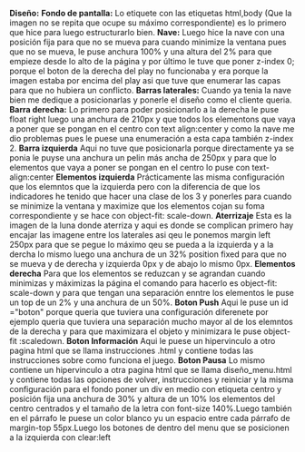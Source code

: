 **Diseño:**
**Fondo de pantalla:**
Lo etiquete con las etiquetas html,body (Que la imagen no se repita que ocupe su máximo correspondiente) es lo primero que hice para luego estructurarlo bien. 
**Nave:**
Luego hice la nave con una posición fija para que no se mueva para cuando minimize la ventana pues que no se mueva, le puse anchura 100% y una altura del 2% para que empieze desde lo alto de la página y por último le tuve que poner z-index 0; porque el boton de la derecha del play no funcionaba y era porque la imagen estaba por encima del play asi que tuve que enumerar las capas para que no hubiera un conflicto.
**Barras laterales:**
Cuando ya tenia la nave bien me dedique a posicionarlas y ponerle el diseño como el cliente queria.
**Barra derecha:**
Lo primero para poder posicionarlo a la derecha le puse float right  luego una anchura de 210px y que todos los elementons que vaya a poner que se pongan en el centro con text align:center y como la nave me dio problemas pues le puese una enumeración a esta capa también z-index 2.
**Barra izquierda**
Aqui no tuve que posicionarla porque directamente ya se ponia le puyse una anchura un pelin más ancha de 250px y para que lo elementos que vaya a poner se pongan en el centro lo puse con text-align:center
**Elementos izquierda**
Prácticamente las misma configuración que los elemntos que la izquierda pero con la diferencia de que los indicadores he tenido que hacer una clase de los 3 y ponerles para cuando se minimize la ventana y maximize que los elementos cojan su foma correspondiente y se hace con object-fit: scale-down.
**Aterrizaje**
Esta es la imagen de la luna donde aterriza y aqui es donde se complican primero hay encajar las imagene entre los laterales asi qeu le ponemos margin left 250px para que se pegue lo máximo qeu se pueda a la izquierda y a la dercha lo mismo  luego una anchura de un 32% position fixed para que no se mueva y de derecha y izquierda 0px y de abajo lo mismo 0px.
**Elementos derecha**
Para que los elementos se reduzcan y se agrandan cuando minimizas y máximizas la página el comando para hacerlo es object-fit: scale-down y para que tengan una separación enntre los elementos le puse un top de un 2% y una anchura de un 50%.
**Boton Push**
Aqui le puse un id ="boton" porque queria que tuviera una configuración diferenete por ejemplo queria que tuviera una separación mucho mayor al de los elemntos de la derecha y para que maximizara el objeto y minimizara le puse object-fit :scaledown.
**Boton Información**
Aqui le puese un hipervinculo a otro pagina html que se llama instrucciones .html y contiene todas las instrucciones sobre como funciona el juego.
**Boton Pausa**
Lo mismo contiene un hipervinculo a otra pagina html que se llama diseño_menu.html y contiene todas las opciones de volver, instrucciones y reiniciar y la misma configuración para el fondo poner un div en medio con etiqueta centro y posición fija una anchura de 30% y altura de un 10% los elementos del centro centrados y el tamaño de la letra con font-size 140%.Luego también en el párrafo le puese un color blanco yu un espacio entre cada párrafo de margin-top 55px.Luego los botones de dentro del menu que se posicionen a la izquierda con clear:left

